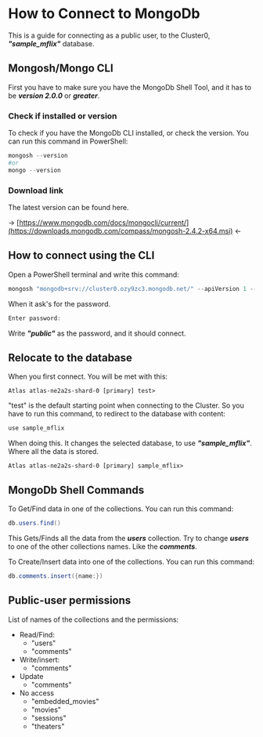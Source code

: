 # How to Connect to MongoDb

This is a guide for connecting as a public user, to the Cluster0, ***"sample_mflix"*** database.

## Mongosh/Mongo CLI

First you have to make sure you have the MongoDb Shell Tool, and it has to be ***version 2.0.0*** or ***greater***.

### Check if installed or version

To check if you have the MongoDb CLI installed, or check the version. You can run this command in PowerShell:

````powershell
mongosh --version
#or
mongo --version
````

### Download link

The latest version can be found here.

&rarr; [https://www.mongodb.com/docs/mongocli/current/](https://downloads.mongodb.com/compass/mongosh-2.4.2-x64.msi) &larr;

## How to connect using the CLI

Open a PowerShell terminal and write this command:

````powershell
mongosh "mongodb+srv://cluster0.ozy9zc3.mongodb.net/" --apiVersion 1 --username public
````

When it ask's for the password.

````powershell
Enter password: 
````

Write ***"public"*** as the password, and it should connect.

## Relocate to the database

When you first connect. You will be met with this:

````
Atlas atlas-ne2a2s-shard-0 [primary] test>
````

"test" is the default starting point when connecting to the Cluster. So you have to run this command, to redirect to the database with content:

````powershell
use sample_mflix
````

When doing this. It changes the selected database, to use ***"sample_mflix"***. Where all the data is stored. 

````
Atlas atlas-ne2a2s-shard-0 [primary] sample_mflix>
````
## MongoDb Shell Commands

To Get/Find data in one of the collections. You can run this command:

````powershell
db.users.find()
````

This Gets/Finds all the data from the ***users*** collection. Try to change ***users*** to one of the other collections names. Like the ***comments***.

To Create/Insert data into one of the collections. You can run this command:

````powershell
db.comments.insert({name:})
````

## Public-user permissions

List of names of the collections and the permissions:

- Read/Find:
    - "users"
    - "comments"
- Write/insert:
    - "comments"
- Update
    - "comments"
- No access
    - "embedded_movies"
    - "movies"
    - "sessions"
    - "theaters"
